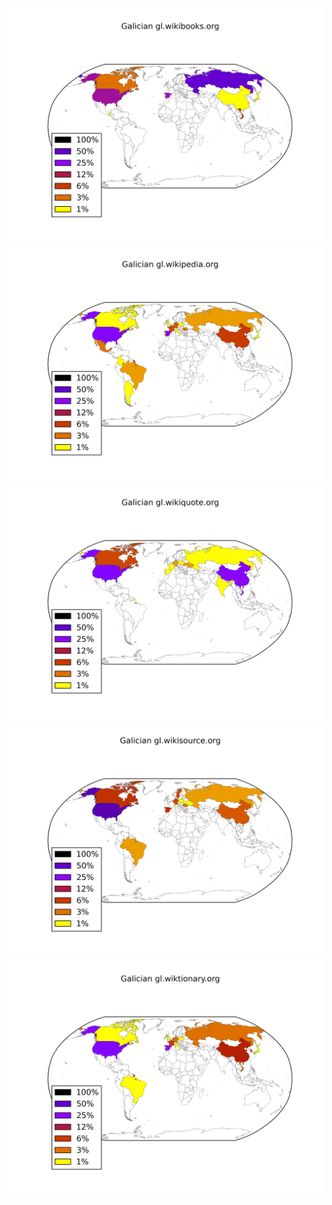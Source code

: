 ![](images/Galician-gl.wikibooks.org.png)
![](images/Galician-gl.wikipedia.org.png)
![](images/Galician-gl.wikiquote.org.png)
![](images/Galician-gl.wikisource.org.png)
![](images/Galician-gl.wiktionary.org.png)
